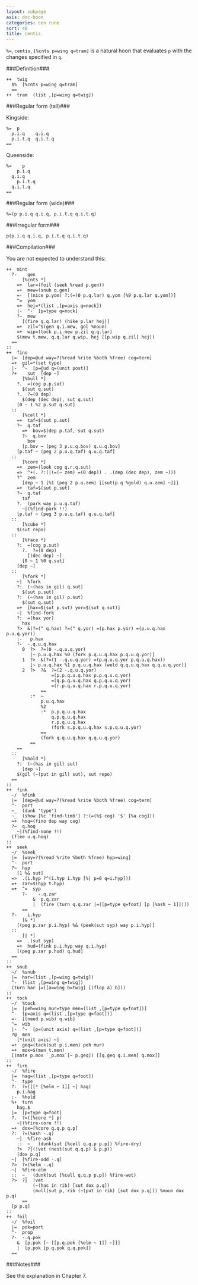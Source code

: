 ```yaml
---
layout: subpage
axis: doc-hoon
categories: cen rune
sort: 40
title: centis
---
```




`%=`, `centis`, `[%cnts p=wing q=tram]` is a natural hoon that
evaluates `p` with the changes specified in `q`.

###Definition###

    ++  twig  
      $%  [%cnts p=wing q=tram]
      ==
    ++  tram  (list ,[p=wing q=twig]) 

###Regular form (tall)###

Kingside:

    %=  p
      p.i.q    q.i.q
      p.i.t.q  q.i.t.q
    ==

Queenside:

    %=    p
        p.i.q    
      q.i.q
        p.i.t.q  
      q.i.t.q
    ==

###Regular form (wide)###

    %=(p p.i.q q.i.q, p.i.t.q q.i.t.q)

###Irregular form###

    p(p.i.q q.i.q, p.i.t.q q.i.t.q)

###Compilation###
   
You are not expected to understand this:

    ++  mint
      ?-    gen
          [%cnts *]  
        =+  lar=(foil (seek %read p.gen))
        =+  mew=(snub q.gen)
        =-  [(nice p.yom) ?:(=(0 p.q.lar) q.yom [%9 p.q.lar q.yom])]
        ^=  yom
        =+  hej=*(list ,[p=axis q=nock])
        |-  ^-  [p=type q=nock]
        ?~  mew
          [(fire q.q.lar) (hike p.lar hej)]
        =+  zil=^$(gen q.i.mew, gol %noun)
        =+  wip=(tock p.i.mew p.zil q.q.lar)
        $(mew t.mew, q.q.lar q.wip, hej [[p.wip q.zil] hej])
      ==
    ::
    ++  fino
      |=  [dep=@ud way=?(%read %rite %both %free) cog=term]
      =+  gil=*(set type)
      |-  ^-  [p=@ud q=(unit post)]
      ?+    sut  [dep ~]
          [%bull *]
        ?.  =(cog p.p.sut)
          $(sut q.sut)
        ?.  ?=(0 dep)
          $(dep (dec dep), sut q.sut)
        [0 ~ 1 %2 p.sut q.sut]
      ::
          [%cell *]
        =+  taf=$(sut p.sut)
        ?~  q.taf
          =+  bov=$(dep p.taf, sut q.sut)
          ?~  q.bov
            bov
          [p.bov ~ (peg 3 p.u.q.bov) q.u.q.bov]
        [p.taf ~ (peg 2 p.u.q.taf) q.u.q.taf]
      ::
          [%core *]
        =+  zem=(look cog q.r.q.sut)
        =>  ^+(. ?:(|(=(~ zem) =(0 dep)) . .(dep (dec dep), zem ~)))
        ?^  zem
          [dep ~ 1 [%1 (peg 2 p.u.zem) [[sut(p.q %gold) q.u.zem] ~]]]
        =+  taf=$(sut p.sut)
        ?~  q.taf
          taf
        ?.  (park way p.u.q.taf)
          ~|(%find-park !!)
        [p.taf ~ (peg 3 p.u.q.taf) q.u.q.taf]
      ::
          [%cube *]
        $(sut repo)
      ::
          [%face *]
        ?:  =(cog p.sut)
          ?.  ?=(0 dep)
            [(dec dep) ~]
          [0 ~ 1 %0 q.sut]
        [dep ~]
      ::
          [%fork *]
        ~|  %fork
        ?:  (~(has in gil) q.sut)
          $(sut p.sut)
        ?:  (~(has in gil) p.sut)
          $(sut q.sut)
        =+  [hax=$(sut p.sut) yor=$(sut q.sut)]
        ~|  %find-fork
        ?:  =(hax yor)
          hax
        ?>  &(?=(^ q.hax) ?=(^ q.yor) =(p.hax p.yor) =(p.u.q.hax p.u.q.yor))
        :-   p.hax
        ?-  -.q.u.q.hax
          0  ?>  ?=(0 -.q.u.q.yor)
             [~ p.u.q.hax %0 (fork p.q.u.q.hax p.q.u.q.yor)]
          1  ?>  &(?=(1 -.q.u.q.yor) =(p.q.u.q.yor p.q.u.q.hax))
             [~ p.u.q.hax %1 p.q.u.q.hax (weld q.q.u.q.hax q.q.u.q.yor)]
          2  ?>  ?&  ?=(2 -.q.u.q.yor) 
                     =(p.p.q.u.q.hax p.p.q.u.q.yor)
                     =(q.p.q.u.q.hax q.p.q.u.q.yor)
                     =(r.p.q.u.q.hax r.p.q.u.q.yor)
                 ==
             :*  ~
                 p.u.q.hax
                 %2
                 :*  p.p.q.u.q.hax 
                     q.p.q.u.q.hax 
                     r.p.q.u.q.hax 
                     (fork s.p.q.u.q.hax s.p.q.u.q.yor)
                 ==
                 (fork q.q.u.q.hax q.q.u.q.yor)
             ==
        ==
      ::
          [%hold *]
        ?:  (~(has in gil) sut)
          [dep ~]
        $(gil (~(put in gil) sut), sut repo)
      ==
    ::
    ++  fink
      ~/  %fink
      |=  [dep=@ud way=?(%read %rite %both %free) cog=term]
      ^-  port
      ~_  (dunk 'type')
      ~_  (show [%c 'find-limb'] ?:(=(%$ cog) '$' [%a cog]))
      =+  hoq=(fino dep way cog)
      ?~  q.hoq
        ~|(%find-none !!)
      (flee u.q.hoq)
    ::
    ++  seek
      ~/  %seek
      |=  [way=?(%read %rite %both %free) hyp=wing]
      ^-  port
      ?~  hyp
        [1 %& sut]
      =>  .(i.hyp ?^(i.hyp i.hyp [%| p=0 q=i.hyp]))
      =+  zar=$(hyp t.hyp)
      =+  ^=  syp
          ?-    -.q.zar
              &  p.q.zar
              |  (fire (turn q.q.zar |=([p=type q=foot] [p [%ash ~ 1]])))
          ==
      ?-    i.hyp
          [& *]
        [(peg p.zar p.i.hyp) %& (peek(sut syp) way p.i.hyp)]
      ::
          [| *]
        =>  .(sut syp)
        =+  hud=(fink p.i.hyp way q.i.hyp)
        [(peg p.zar p.hud) q.hud]
      ==
    ::
    ++  snub
      ~/  %snub
      |=  har=(list ,[p=wing q=twig])
      ^-  (list ,[p=wing q=twig])
      (turn har |=([a=wing b=twig] [(flop a) b]))
    ::
    ++  tock
      ~/  %tock
      |=  [peh=wing mur=type men=(list ,[p=type q=foot])]
      ^-  [p=axis q=(list ,[p=type q=foot])]
      =-  [(need p.wib) q.wib]
      ^=  wib
      |-  ^-  [p=(unit axis) q=(list ,[p=type q=foot])]
      ?@  men
        [*(unit axis) ~]
      =+  geq=(tack(sut p.i.men) peh mur)
      =+  mox=$(men t.men)
      [(mate p.mox `_p.mox`[~ p.geq]) [[q.geq q.i.men] q.mox]]
    ::
    ++  fire
      ~/  %fire
      |=  hag=(list ,[p=type q=foot])
      ^-  type
      ?:  ?=([[* [%elm ~ 1]] ~] hag)
        p.i.hag
      :-  %hold
      %+  turn
        hag.$
      |=  [p=type q=foot]
      ?.  ?=([%core *] p)
        ~|(%fire-core !!)
      =+  dox=[%core q.q.p q.p]
      ?:  ?=(%ash -.q)
        ~|  %fire-ash
        ::  ~_  (dunk(sut [%cell q.q.p p.p]) %fire-dry)
        ?>  ?|(!vet (nest(sut q.q.p) & p.p))
        [dox p.q]
      ~|  [%fire-odd -.q]
      ?>  ?=(%elm -.q)
      ~|  %fire-elm
      ::  ~_  (dunk(sut [%cell q.q.p p.p]) %fire-wet)
      ?>  ?|  !vet
              (~(has in rib) [sut dox p.q])
              (mull(sut p, rib (~(put in rib) [sut dox p.q])) %noun dox p.q)
          ==
      [p p.q]
    ::
    ++  foil
      ~/  %foil
      |=  pok=port
      ^-  prop
      ?-  -.q.pok
        &  [p.pok [~ [[p.q.pok [%elm ~ 1]] ~]]]
        |  [p.pok [p.q.pok q.q.pok]]
      ==

###Notes###

See the explanation in Chapter 7.


